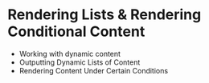 # Rendering Lists & Rendering Conditional Content

* Working with dynamic content
* Outputting Dynamic Lists of Content
* Rendering Content Under Certain Conditions
